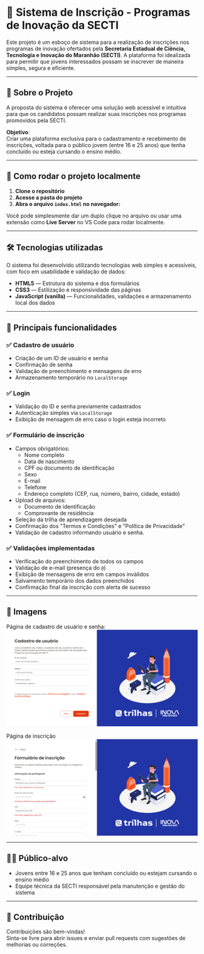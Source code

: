 # 📝 Sistema de Inscrição - Programas de Inovação da SECTI

Este projeto é um esboço de sistema para a realização de inscrições nos programas de inovação ofertados pela **Secretaria Estadual de Ciência, Tecnologia e Inovação do Maranhão (SECTI)**. A plataforma foi idealizada para permitir que jovens interessados possam se inscrever de maneira simples, segura e eficiente.

---

## 📌 Sobre o Projeto

A proposta do sistema é oferecer uma solução web acessível e intuitiva para que os candidatos possam realizar suas inscrições nos programas promovidos pela SECTI.

**Objetivo**:  
Criar uma plataforma exclusiva para o cadastramento e recebimento de inscrições, voltada para o público jovem (entre 16 e 25 anos) que tenha concluído ou esteja cursando o ensino médio.

---

## 🚀 Como rodar o projeto localmente

1. **Clone o repositório**
2. **Acesse a pasta do projeto**
3. **Abra o arquivo `index.html` no navegador:**

Você pode simplesmente dar um duplo clique no arquivo ou usar uma extensão como **Live Server** no VS Code para rodar localmente.

---

## 🛠️ Tecnologias utilizadas

O sistema foi desenvolvido utilizando tecnologias web simples e acessíveis, com foco em usabilidade e validação de dados:

- **HTML5** — Estrutura do sistema e dos formulários  
- **CSS3** — Estilização e responsividade das páginas  
- **JavaScript (vanilla)** — Funcionalidades, validações e armazenamento local dos dados

---

## 🎯 Principais funcionalidades

### ✅ Cadastro de usuário
- Criação de um ID de usuário e senha
- Confirmação de senha
- Validação de preenchimento e mensagens de erro
- Armazenamento temporário no `LocalStorage`

### ✅ Login
- Validação do ID e senha previamente cadastrados
- Autenticação simples via `LocalStorage`
- Exibição de mensagem de erro caso o login esteja incorreto

### ✅ Formulário de inscrição
- Campos obrigatórios:
  - Nome completo
  - Data de nascimento
  - CPF ou documento de identificação
  - Sexo
  - E-mail
  - Telefone
  - Endereço completo (CEP, rua, número, bairro, cidade, estado)
- Upload de arquivos:
  - Documento de identificação
  - Comprovante de residência
- Seleção da trilha de aprendizagem desejada
- Confirmação dos "Termos e Condições" e "Política de Privacidade"
- Validação de cadastro informando usuário e senha.

### ✅ Validações implementadas
- Verificação do preenchimento de todos os campos
- Validação de e-mail (presença do `@`)
- Exibição de mensagens de erro em campos inválidos
- Salvamento temporário dos dados preenchidos
- Confirmação final da inscrição com alerta de sucesso

---

## 📸 Imagens

Página de cadastro de usuário e senha:
![Página de cadastro de usuário e senha](image.png)

Página de inscrição
![Página de inscrição](image-1.png)

---

## 🧑‍💼 Público-alvo

- Jovens entre 16 e 25 anos que tenham concluído ou estejam cursando o ensino médio
- Equipe técnica da SECTI responsável pela manutenção e gestão do sistema

---

## 🤝 Contribuição

Contribuições são bem-vindas!  
Sinta-se livre para abrir issues e enviar pull requests com sugestões de melhorias ou correções.